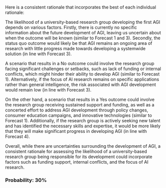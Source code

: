 Here is a consistent rationale that incorporates the best of each individual rationale:

The likelihood of a university-based research group developing the first AGI depends on various factors. Firstly, there is currently no specific information about the future development of AGI, leaving us uncertain about when the outcome will be known (similar to Forecast 1 and 3). Secondly, the status quo outcome would likely be that AGI remains an ongoing area of research with little progress made towards developing a systemwide solution (in line with Forecast 3).

A scenario that results in a No outcome could involve the research group facing significant challenges or setbacks, such as lack of funding or internal conflicts, which might hinder their ability to develop AGI (similar to Forecast 1). Alternatively, if the focus of AI research remains on specific applications rather than general intelligence, the risk associated with AGI development would remain low (in line with Forecast 3).

On the other hand, a scenario that results in a Yes outcome could involve the research group receiving sustained support and funding, as well as a concerted effort to address AGI development through policy changes, consumer education campaigns, and innovative technologies (similar to Forecast 1). Additionally, if the research group is actively seeking new talent and has identified the necessary skills and expertise, it would be more likely that they will make significant progress in developing AGI (in line with Forecast 4).

Overall, while there are uncertainties surrounding the development of AGI, a consistent rationale for assessing the likelihood of a university-based research group being responsible for its development could incorporate factors such as funding support, internal conflicts, and the focus of AI research.

### Probability: 30%